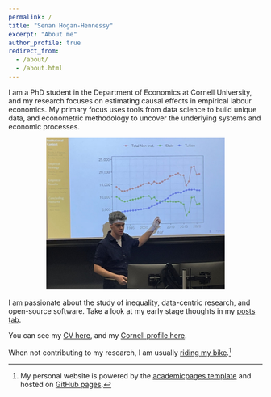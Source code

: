 ```yaml
---
permalink: /
title: "Senan Hogan-Hennessy"
excerpt: "About me"
author_profile: true
redirect_from: 
  - /about/
  - /about.html
---
```


I am a PhD student in the Department of Economics at Cornell University, and my research focuses on estimating causal effects in empirical labour economics.
My primary focus uses tools from data science to build unique data, and econometric methodology to uncover the underlying systems and economic processes.

<p style="text-align:center;">
  <img src="../images/presentation.jpg"
    height="300">
</p>

I am passionate about the study of inequality, data-centric research, and open-source software.
Take a look at my early stage thoughts in my [posts tab](https://shoganhennessy.github.io/year-archive/).

You can see my [CV here](https://shoganhennessy.github.io/files/cv/cv-shoganhennessy.pdf), and my [Cornell profile here](https://economics.cornell.edu/senan-hogan-hennessy).

When not contributing to my research, I am usually [riding my bike](https://shoganhennessy.github.io/cycling/).[^1]

[^1]: My personal website is powered by the [academicpages template](https://github.com/academicpages/academicpages.github.io) and hosted on [GitHub pages](https://pages.github.com).
